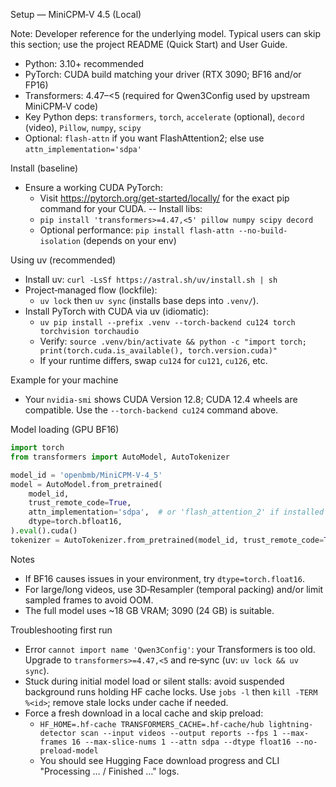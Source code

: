 Setup — MiniCPM‑V 4.5 (Local)

Note: Developer reference for the underlying model. Typical users can skip this section; use the project README (Quick Start) and User Guide.

- Python: 3.10+ recommended
- PyTorch: CUDA build matching your driver (RTX 3090; BF16 and/or FP16)
- Transformers: 4.47–<5 (required for Qwen3Config used by upstream MiniCPM‑V code)
- Key Python deps: `transformers`, `torch`, `accelerate` (optional), `decord` (video), `Pillow`, `numpy`, `scipy`
- Optional: `flash-attn` if you want FlashAttention2; else use `attn_implementation='sdpa'`

Install (baseline)

- Ensure a working CUDA PyTorch:
  - Visit https://pytorch.org/get-started/locally/ for the exact pip command for your CUDA.
-- Install libs:
  - `pip install 'transformers>=4.47,<5' pillow numpy scipy decord`
  - Optional performance: `pip install flash-attn --no-build-isolation` (depends on your env)

Using uv (recommended)

- Install uv: `curl -LsSf https://astral.sh/uv/install.sh | sh`
- Project‑managed flow (lockfile):
  - `uv lock` then `uv sync` (installs base deps into `.venv/`).
- Install PyTorch with CUDA via uv (idiomatic):
  - `uv pip install --prefix .venv --torch-backend cu124 torch torchvision torchaudio`
  - Verify: `source .venv/bin/activate && python -c "import torch; print(torch.cuda.is_available(), torch.version.cuda)"`
  - If your runtime differs, swap `cu124` for `cu121`, `cu126`, etc.

Example for your machine

- Your `nvidia-smi` shows CUDA Version 12.8; CUDA 12.4 wheels are compatible. Use the `--torch-backend cu124` command above.

Model loading (GPU BF16)

```python
import torch
from transformers import AutoModel, AutoTokenizer

model_id = 'openbmb/MiniCPM-V-4_5'
model = AutoModel.from_pretrained(
    model_id,
    trust_remote_code=True,
    attn_implementation='sdpa',  # or 'flash_attention_2' if installed
    dtype=torch.bfloat16,
).eval().cuda()
tokenizer = AutoTokenizer.from_pretrained(model_id, trust_remote_code=True)
```

Notes

- If BF16 causes issues in your environment, try `dtype=torch.float16`.
- For large/long videos, use 3D‑Resampler (temporal packing) and/or limit sampled frames to avoid OOM.
- The full model uses ~18 GB VRAM; 3090 (24 GB) is suitable.

Troubleshooting first run

- Error `cannot import name 'Qwen3Config'`: your Transformers is too old. Upgrade to `transformers>=4.47,<5` and re‑sync (uv: `uv lock && uv sync`).
- Stuck during initial model load or silent stalls: avoid suspended background runs holding HF cache locks. Use `jobs -l` then `kill -TERM %<id>`; remove stale locks under cache if needed.
- Force a fresh download in a local cache and skip preload:
  - `HF_HOME=.hf-cache TRANSFORMERS_CACHE=.hf-cache/hub lightning-detector scan --input videos --output reports --fps 1 --max-frames 16 --max-slice-nums 1 --attn sdpa --dtype float16 --no-preload-model`
  - You should see Hugging Face download progress and CLI "Processing … / Finished …" logs.
